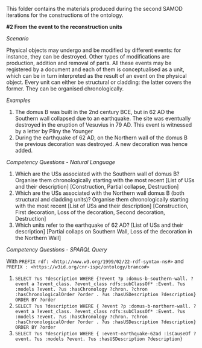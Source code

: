 This folder contains the materials produced during the second SAMOD iterations for the constructions of the ontology.

**#2 From the event to the reconstruction units**

*Scenario*

Physical objects may undergo and be modified by different events: for instance, they can be destroyed. Other types of modifications are production, addition and removal of parts. All these events may be registered by a document and each of them is conceptualised as a unit, which can be in turn interpreted as the result of an event on the physical object. Every unit can either be structural or cladding: the latter covers the former. They can be organised chronologically.

*Examples*

1. The domus B was built in the 2nd century BCE, but in 62 AD the Southern wall collapsed due to an earthquake. The site was eventually destroyed in the eruption of Vesuvius in 79 AD. This event is witnessed by a letter by Pliny the Younger
2. During the earthquake of 62 AD, on the Northern wall of the domus B the previous decoration was destroyed. A new decoration was hence added.


*Competency Questions - Natural Language*

1. Which are the USs associated with the Southern wall of domus B? Organise them chronologically starting with the most recent [List of USs and their description] [Construction, Partial collapse, Destruction]
2. Which are the USs associated with the Northern wall domus B (both structural and cladding units)? Organise them chronologically starting with the most recent [List of USs and their description] [Construction, First decoration, Loss of the decoration, Second decoration, Destruction]
3. Which units refer to the earthquake of 62 AD? [List of USs and their description] [Partial collaps on Southern Wall, Loss of the decoration in the Northern Wall]

*Competency Questions - SPARQL Query*

With `PREFIX rdf: <http://www.w3.org/1999/02/22-rdf-syntax-ns#>` and `PREFIX : <https://w3id.org/cnr-ispc/ontology/branco#>`

1. `SELECT ?us ?description WHERE {?event ?p :domus-b-southern-wall. ?event a ?event_class. ?event_class rdfs:subClassOf* :Event. ?us :models ?event. ?us :hasChronology ?chron. ?chron :hasChronologicalOrder ?order . ?us :hasUSDescription ?description} ORDER BY ?order`
2. `SELECT ?us ?description WHERE { ?event ?p :domus-b-northern-wall. ?event a ?event_class. ?event_class rdfs:subClassOf* :Event. ?us :models ?event. ?us :hasChronology ?chron. ?chron :hasChronologicalOrder ?order . ?us :hasUSDescription ?description} ORDER BY ?order`
3. `SELECT ?us ?description WHERE { :event-earthquake-62ad :isCauseOf ?event. ?us :models ?event. ?us :hasUSDescription ?description}`
